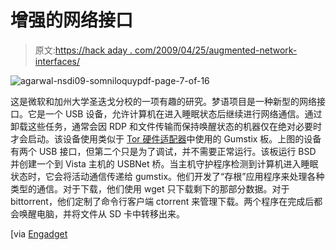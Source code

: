 # 增强的网络接口

> 原文:[https://hack aday . com/2009/04/25/augmented-network-interfaces/](https://hackaday.com/2009/04/25/augmented-network-interfaces/)

![agarwal-nsdi09-somniloquypdf-page-7-of-16](../Images/d379fb737ac93a1548e1ca000de5e214.png "agarwal-nsdi09-somniloquypdf-page-7-of-16")

这是微软和加州大学圣迭戈分校的一项有趣的研究。梦语项目是一种新型的网络接口。它是一个 USB 设备，允许计算机在进入睡眠状态后继续进行网络通信。通过卸载这些任务，通常会因 RDP 和文件传输而保持唤醒状态的机器仅在绝对必要时才会启动。该设备使用类似于 [Tor 硬件适配器](http://hackaday.com/2008/12/21/tor-hardware-privacy-adapter/ "Tor hardware privacy adapter  - Hack a Day")中使用的 Gumstix 板。上图的设备有两个 USB 接口，但第二个只是为了调试，并不需要正常运行。该板运行 BSD 并创建一个到 Vista 主机的 USBNet 桥。当主机守护程序检测到计算机进入睡眠状态时，它会将活动通信传递给 gumstix。他们开发了“存根”应用程序来处理各种类型的通信。对于下载，他们使用 wget 只下载剩下的那部分数据。对于 bittorrent，他们定制了命令行客户端 ctorrent 来管理下载。两个程序在完成后都会唤醒电脑，并将文件从 SD 卡中转移出来。

[via [Engadget](http://www.engadget.com/2009/04/25/somniloquy-external-networking-card-lets-pcs-sleep-talk-essent/ "Somniloquy external networking card lets PCS ")